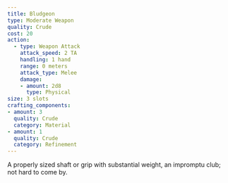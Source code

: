 ```yaml
---
title: Bludgeon
type: Moderate Weapon
quality: Crude
cost: 20
action:
  - type: Weapon Attack
    attack_speed: 2 TA
    handling: 1 hand
    range: 0 meters
    attack_type: Melee 
    damage:
    - amount: 2d8
      type: Physical
size: 3 slots
crafting_components: 
- amount: 3
  quality: Crude
  category: Material
- amount: 1
  quality: Crude
  category: Refinement
---
```

A properly sized shaft or grip with substantial weight, an impromptu club; not hard to come by.